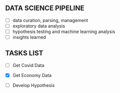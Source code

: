 ## DATA SCIENCE PIPELINE
- [ ] data curation, parsing, management
- [ ] exploratory data analysis
- [ ] hypothesis testing and machine learning analysis
- [ ] insights learned

## TASKS LIST
- [ ] Get Covid Data
- [x] Get Economy Data
- [ ] Develop Hypothesis



